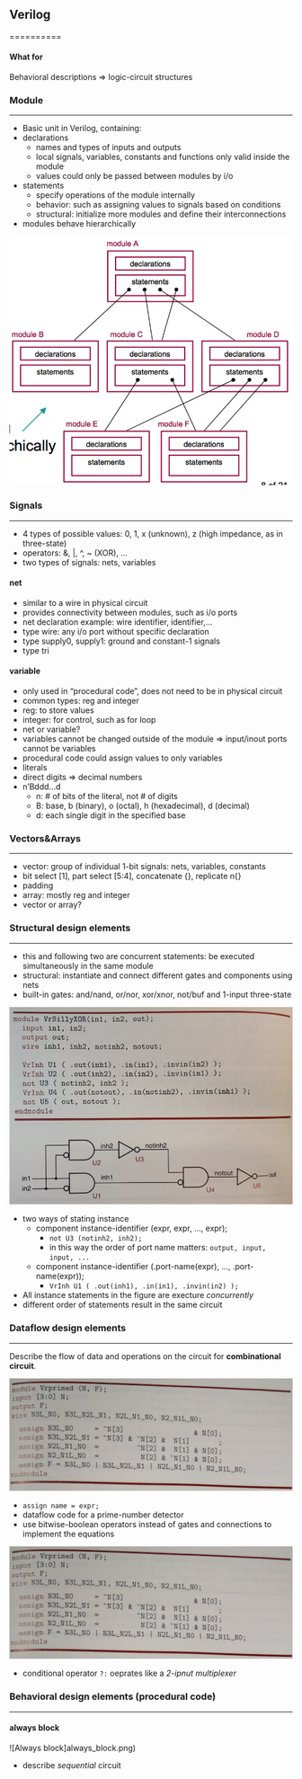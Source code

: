 ## Verilog
==========

#### What for

Behavioral descriptions => logic-circuit structures

### Module
***
- Basic unit in Verilog, containing:
- declarations
    - names and types of inputs and outputs
    - local signals, variables, constants and functions only valid inside the module
    - values could only be passed between modules by i/o
- statements
    - specify operations of the module internally
    - behavior: such as assigning values to signals based on conditions
    - structural: initialize more modules and define their interconnections
- modules behave hierarchically

![Verilog module](verilog_module.png)

### Signals
***
- 4 types of possible values: 0, 1, x (unknown), z (high impedance, as in three-state)
- operators: &, |, ^, ~ (XOR), ...
- two types of signals: nets, variables

#### net
- similar to a wire in physical circuit
- provides connectivity between modules, such as i/o ports
- net declaration example: wire identifier, identifier,...
- type wire: any i/o port without specific declaration
- type supply0, supply1: ground and constant-1 signals
- type tri

#### variable
- only used in “procedural code”, does not need to be in physical circuit
- common types: reg and integer
- reg: to store values
- integer: for control, such as for loop
- net or variable?
- variables cannot be changed outside of the module => input/inout ports cannot be variables
- procedural code could assign values to only variables
- literals
- direct digits => decimal numbers
- n’Bddd…d
    - n: # of bits of the literal, not # of digits
    - B: base, b (binary), o (octal), h (hexadecimal), d (decimal)
    - d: each single digit in the specified base


### Vectors&Arrays
***
- vector: group of individual 1-bit signals: nets, variables, constants
- bit select [1], part select [5:4], concatenate {}, replicate n{}
- padding
- array: mostly reg and integer
- vector or array?


### Structural design elements
***
- this and following two are concurrent statements: be executed simultaneously in the same module
- structural: instantiate and connect different gates and components using nets
- built-in gates: and/nand, or/nor, xor/xnor, not/buf and 1-input three-state 

![Verilog structural statement](verilog_structural.png)

- two ways of stating instance
    - component instance-identifier (expr, expr, ..., expr);
        - `not U3 (notinh2, inh2);`
        - in this way the order of port name matters: `output, input, input, ...`
    - component instance-identifier (.port-name(expr), ..., .port-name(expr)); 
        - `VrInh U1 ( .out(inh1), .in(in1), .invin(in2) );`
- All instance statements in the figure are execture _concurrently_
- different order of statements result in the same circuit

### Dataflow design elements
***

Describe the flow of data and operations on the circuit for **combinational circuit**.

![Verilog dataflow statement 1](verilog_dataflow1.png)

- `assign name = expr;`
- dataflow code for a prime-number detector
- use bitwise-boolean operators instead of gates and connections to implement the equations

![Verilog dataflow statement 1](verilog_dataflow1.png)

- conditional operator `?:` oeprates like a _2-ipnut_ _multiplexer_

### Behavioral design elements (procedural code)
***

#### always block

![Always block]always_block.png)

- describe _sequential_ circuit
